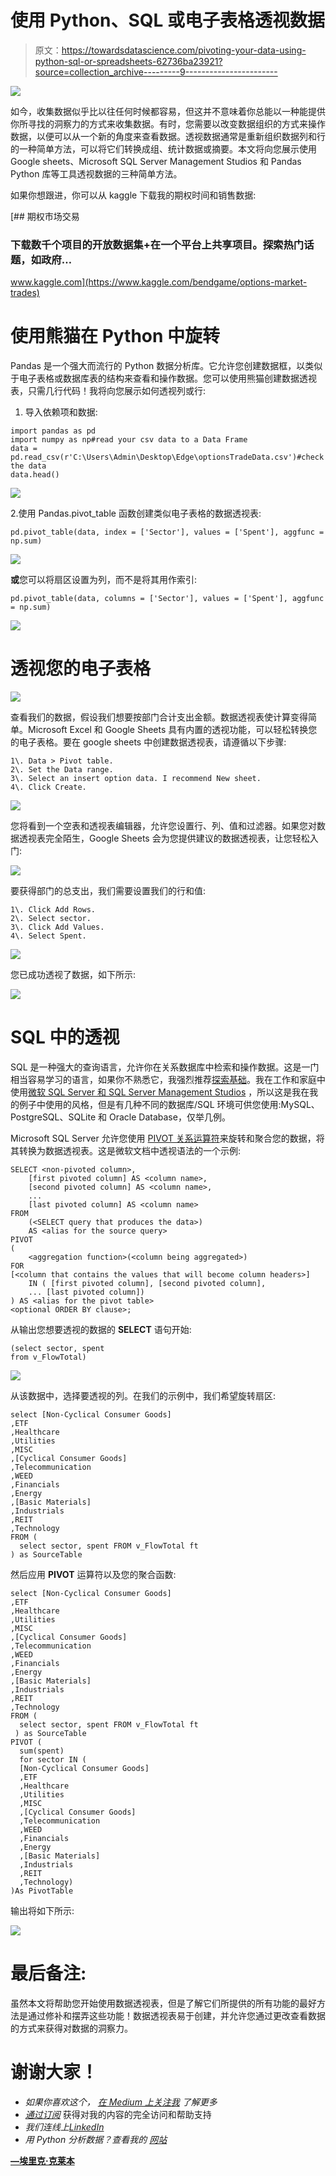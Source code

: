 # 使用 Python、SQL 或电子表格透视数据

> 原文：<https://towardsdatascience.com/pivoting-your-data-using-python-sql-or-spreadsheets-62736ba23921?source=collection_archive---------9----------------------->

![](img/124f904bea270fb0a9843e290b126eb9.png)

如今，收集数据似乎比以往任何时候都容易，但这并不意味着你总能以一种能提供你所寻找的洞察力的方式来收集数据。有时，您需要以改变数据组织的方式来操作数据，以便可以从一个新的角度来查看数据。透视数据通常是重新组织数据列和行的一种简单方法，可以将它们转换成组、统计数据或摘要。本文将向您展示使用 Google sheets、Microsoft SQL Server Management Studios 和 Pandas Python 库等工具透视数据的三种简单方法。

如果你想跟进，你可以从 kaggle 下载我的期权时间和销售数据:

 [## 期权市场交易

### 下载数千个项目的开放数据集+在一个平台上共享项目。探索热门话题，如政府…

www.kaggle.com](https://www.kaggle.com/bendgame/options-market-trades) 

# 使用熊猫在 Python 中旋转

Pandas 是一个强大而流行的 Python 数据分析库。它允许您创建数据框，以类似于电子表格或数据库表的结构来查看和操作数据。您可以使用熊猫创建数据透视表，只需几行代码！我将向您展示如何透视列或行:

1.  导入依赖项和数据:

```
import pandas as pd
import numpy as np#read your csv data to a Data Frame
data = pd.read_csv(r'C:\Users\Admin\Desktop\Edge\optionsTradeData.csv')#check the data
data.head() 
```

![](img/2011054a77a647b8dd8b94cc8bba9a0b.png)

2.使用 Pandas.pivot_table 函数创建类似电子表格的数据透视表:

```
pd.pivot_table(data, index = ['Sector'], values = ['Spent'], aggfunc = np.sum)
```

![](img/116fe31568a1d5621faa4fe7d98a8868.png)

**或**您可以将扇区设置为列，而不是将其用作索引:

```
pd.pivot_table(data, columns = ['Sector'], values = ['Spent'], aggfunc = np.sum)
```

![](img/ba41058052ba8e429790346020df4cb8.png)

# 透视您的电子表格

![](img/a7eed3b09e19340a2bf37b08680e585c.png)

查看我们的数据，假设我们想要按部门合计支出金额。数据透视表使计算变得简单。Microsoft Excel 和 Google Sheets 具有内置的透视功能，可以轻松转换您的电子表格。要在 google sheets 中创建数据透视表，请遵循以下步骤:

```
1\. Data > Pivot table.
2\. Set the Data range.
3\. Select an insert option data. I recommend New sheet.
4\. Click Create.
```

![](img/910dbba5433d1c05844744c01d2afbeb.png)

您将看到一个空表和透视表编辑器，允许您设置行、列、值和过滤器。如果您对数据透视表完全陌生，Google Sheets 会为您提供建议的数据透视表，让您轻松入门:

![](img/386cc996ec25991a63f0afa8cfb3b6b1.png)

要获得部门的总支出，我们需要设置我们的行和值:

```
1\. Click Add Rows.
2\. Select sector.
3\. Click Add Values.
4\. Select Spent.
```

![](img/32307ca4ba59c27d78e0447e0dd68d34.png)

您已成功透视了数据，如下所示:

![](img/2ce33c9945fd74225405ace64a41ba24.png)

# SQL 中的透视

SQL 是一种强大的查询语言，允许你在关系数据库中检索和操作数据。这是一门相当容易学习的语言，如果你不熟悉它，我强烈推荐[探索基础](https://www.w3schools.com/sql/)。我在工作和家庭中使用[微软 SQL Server 和 SQL Server Management Studios](https://www.microsoft.com/en-us/sql-server/sql-server-downloads) ，所以这是我在我的例子中使用的风格，但是有几种不同的数据库/SQL 环境可供您使用:MySQL、PostgreSQL、SQLite 和 Oracle Database，仅举几例。

Microsoft SQL Server 允许您使用 [PIVOT 关系运算符](https://docs.microsoft.com/en-us/sql/t-sql/queries/from-using-pivot-and-unpivot?view=sql-server-ver15)来旋转和聚合您的数据，将其转换为数据透视表。这是微软文档中透视语法的一个示例:

```
SELECT <non-pivoted column>,  
    [first pivoted column] AS <column name>,  
    [second pivoted column] AS <column name>,  
    ...  
    [last pivoted column] AS <column name>  
FROM  
    (<SELECT query that produces the data>)   
    AS <alias for the source query>  
PIVOT  
(  
    <aggregation function>(<column being aggregated>)  
FOR   
[<column that contains the values that will become column headers>]   
    IN ( [first pivoted column], [second pivoted column],  
    ... [last pivoted column])  
) AS <alias for the pivot table>  
<optional ORDER BY clause>;
```

从输出您想要透视的数据的 **SELECT** 语句开始:

```
(select sector, spent
from v_FlowTotal)
```

![](img/1f065b8a06aab7f60c46d55e9029f881.png)

从该数据中，选择要透视的列。在我们的示例中，我们希望旋转扇区:

```
select [Non-Cyclical Consumer Goods]
,ETF
,Healthcare
,Utilities
,MISC
,[Cyclical Consumer Goods]
,Telecommunication
,WEED
,Financials
,Energy
,[Basic Materials]
,Industrials
,REIT
,Technology
FROM (
  select sector, spent FROM v_FlowTotal ft
) as SourceTable
```

然后应用 **PIVOT** 运算符以及您的聚合函数:

```
select [Non-Cyclical Consumer Goods]
,ETF
,Healthcare
,Utilities
,MISC
,[Cyclical Consumer Goods]
,Telecommunication
,WEED
,Financials
,Energy
,[Basic Materials]
,Industrials
,REIT
,Technology
FROM (
  select sector, spent FROM v_FlowTotal ft
 ) as SourceTable
PIVOT (
  sum(spent)
  for sector IN (
  [Non-Cyclical Consumer Goods]
  ,ETF
  ,Healthcare
  ,Utilities
  ,MISC
  ,[Cyclical Consumer Goods]
  ,Telecommunication
  ,WEED
  ,Financials
  ,Energy
  ,[Basic Materials]
  ,Industrials
  ,REIT
  ,Technology)
)As PivotTable
```

输出将如下所示:

![](img/e77443a89cd001a347f550c7c025de67.png)

# 最后备注:

虽然本文将帮助您开始使用数据透视表，但是了解它们所提供的所有功能的最好方法是通过修补和摆弄这些功能！数据透视表易于创建，并允许您通过更改查看数据的方式来获得对数据的洞察力。

# 谢谢大家！

*   *如果你喜欢这个，* [*在 Medium 上关注我*](https://medium.com/@erickleppen) *了解更多*
*   [*通过订阅*](https://erickleppen.medium.com/membership) 获得对我的内容的完全访问和帮助支持
*   *我们连线上*[*LinkedIn*](https://www.linkedin.com/in/erickleppen01/)
*   *用 Python 分析数据？查看我的* [*网站*](https://pythondashboards.com/)

[**—埃里克·克莱本**](http://pythondashboards.com/)